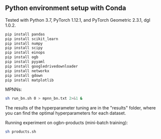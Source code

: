 ## Python environment setup with Conda

Tested with Python 3.7, PyTorch 1.12.1, and PyTorch Geometric 2.3.1, dgl 1.0.2.
```bash
pip install pandas
pip install scikit_learn
pip install numpy
pip install scipy
pip install einops
pip install ogb
pip install pyyaml
pip install googledrivedownloader
pip install networkx
pip install gdown
pip install matplotlib
```

MPNNs:
```bash
sh run_bn.sh 0 > mpnn_bn.txt 2>&1 &
```

The results of the hyperparameter tuning are in the "results" folder, where you can find the optimal hyperparameters for each dataset.

Running experiment on ogbn-products (mini-batch training):
```bash
sh products.sh
```